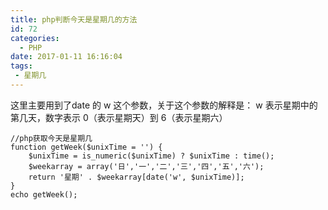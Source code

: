 ```yaml
---
title: php判断今天是星期几的方法
id: 72
categories:
  - PHP
date: 2017-01-11 16:16:04
tags:
 - 星期几
---
```

这里主要用到了date 的 w 这个参数，关于这个参数的解释是：
w 表示星期中的第几天，数字表示 0（表示星期天）到 6（表示星期六）
<!--more-->
```
//php获取今天是星期几
function getWeek($unixTime = '') {
    $unixTime = is_numeric($unixTime) ? $unixTime : time();
    $weekarray = array('日','一','二','三','四','五','六');
    return '星期' . $weekarray[date('w', $unixTime)];
}
echo getWeek();
```
